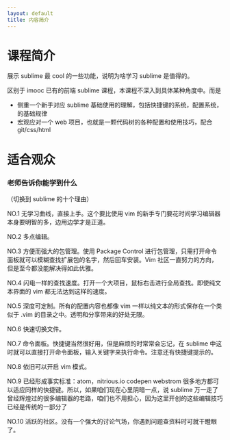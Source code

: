 ```yaml
---
layout: default
title: 内容简介
---
```



# 课程简介

展示 sublime 最 cool 的一些功能，说明为啥学习 sublime 是值得的。



区别于 imooc 已有的前端 sublime 课程，本课程不深入到具体某种角度中。而是
- 侧重一个新手对应 sublime 基础使用的理解，包括快捷键的系统，配置系统，的基础规律
- 宏观应对一个 web 项目，也就是一颗代码树的各种配置和使用技巧，配合 git/css/html


# 适合观众


### 老师告诉你能学到什么
（切换到 sublime 的十个理由）

NO.1 无学习曲线，直接上手。这个要比使用 vim 的新手专门要花时间学习编辑器本身要明智的多，边用边学才是正道。

NO.2 多点编辑。

NO.3 方便而强大的包管理。使用 Package Control 进行包管理，只需打开命令面板就可以模糊查找扩展包的名字，然后回车安装。Vim 社区一直努力的方向，但是至今都没能解决得如此优雅。

NO.4 闪电一样的查找速度。打开一个大项目，鼠标右击进行全局查找。即使纯文本界面的 vim 都无法达到这样的速度。

NO.5 深度可定制。所有的配置内容也都像 vim 一样以纯文本的形式保存在一个类似于 .vim 的目录之中。透明和分享带来的好处无限。

NO.6 快速切换文件。

NO.7 命令面板。快捷键当然很好用，但是麻烦的时常常会忘记，在 sublime 中这时就可以直接打开命令面板，输入关键字来执行命令。注意还有快捷键提示的。

NO.8 依旧可以开启 vim 模式。

NO.9 已经形成事实标准：atom，nitrious.io codepen webstrom 很多地方都可以适应同样的快捷键。所以，如果咱们现在心里阴暗一点，说 sublime 万一走了曾经辉煌过的很多编辑器的老路，咱们也不用担心，因为这里开创的这些编辑技巧已经是传统的一部分了

NO.10 活跃的社区。没有一个强大的讨论气场，你遇到问题查资料时可就干瞪眼了。


